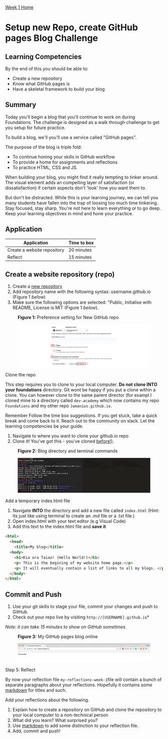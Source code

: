 [Week 1 Home](README.md)

# Setup new Repo, create GitHub pages Blog Challenge

## Learning Competencies
By the end of this you should be able to:

- Create a new repository
- Know what GitHub pages is 
- Have a skeletal framework to build your blog 


## Summary
Today you'll begin a blog that you'll continue to work on during Foundations. The challenge is designed as a walk through challenge to get you setup for future practice.

To build a blog, we'll you'll use a service called "GitHub pages".

The purpose of the blog is triple fold: 
- To continue honing your skills in GitHub workflow  
- To provide a home for assignments and reflections  
- To practice HTML, CSS and JS.  

When building your blog, you might find it really tempting to tinker around. The visual element adds an compelling layer of satisfaction (or dissatisfaction) if certain aspects don't 'look' how you want them to. 

But don't be distracted. While this is your learning journey, we can tell you many students have fallen into the trap of loosing too much time tinkering. Stay focused, stay sharp. You're not here to learn everything or to go deep. Keep your learning objectives in mind and hone your practice. 


## Application

Application | Time to box |
------------|----------|
Create a website repository | 20 minutes 
Reflect | 15 minutes |

## Create a website repository (repo)
1. Create a [new repository](https://github.com/new) 
2. Add repository name with the following syntax: username.github.io  (Figure 1 _below_)  
3. Make sure the following options are selected: "Public, Initialise with README, License is MIT (Figure 1 _below_).  

<figure>
  <figcaption>
    <p><strong>Figure 1:</strong> Preference setting for New GitHub repo</p>
  </figcaption>
  <img src="../images/github_13_new_repo.png" alt="Create new repo"><br>
</figure

## Clone the repo 
This step requires you to clone to your local computer. __Do not clone INTO your foundations__ directory. Git wont be happy if you put a clone within a clone. You can however clone to the same parent director (for exampl I cloned mine to a directory called `dev-academy` which now contains my repo `Foundations` and my other repo `Jamanius.github.io`. 

Remember Follow the time box suggestions. If you get stuck, take a quick break and come back to it. Reach out to the community on slack. Let the learning competencies be your guide.

1. Navigate to where you want to clone your github.io repo
2. Clone it! You've got this - you've cloned [before!)](git-github-challenge.md#step-3-cloning). 

<figure>
  <figcaption>
    <p><strong>Figure 2:</strong> Blog directory and terminal commands</p>
  </figcaption>
  <img src="../images/Github_14_blog_directory.png" alt="blog directory"><br>
</figure

## Add a temporary index.html file 
1. Navigate __INTO__ the directory and add a new file called `index.html` (Hint: Its just like using terminal to create an .md file or a .txt file.)
2. Open index.html with your text editor (e.g Visual Code) 
3. Add this text to the index.html file and __save it__

```html
<html>
  <head>
    <title>My blog</title>
  <body>
    <h1>Kia ora Taiao! (Hello World!)</h1> 
    <p> This is the begining of my website home page.</p>
    <p> It will eventually contain a list of links to all my blogs. </p>
  </body>
</html>

``` 
## Commit and Push 
1. Use your git skills to stage your file, commit your changes and push to GitHub. 
2. Check out your repo live by visiting `http://[USERNAME].github.io`* 

_Note: it can take 15 minutes to show on GitHub sometimes_


<figure>
  <figcaption>
    <p><strong>Figure 3:</strong> My GitHub pages blog online</p>
  </figcaption>
  <img src="../images/github_15_blog_index.png" alt="blog online"><br>
</figure



## Step 5: Reflect
By now your reflection file `my-reflections-week-1`file will contain a bunch of separate paragraphs about your reflections. Hopefully it contains some [markdown](https://github.com/adam-p/markdown-here/wiki/Markdown-Cheatsheet) for titles and such. 

Add your reflections about the following. 

1. Explain how to create a repository on GitHub and clone the repository to your local computer to a non-technical person
2. What did you learn? What surprised you? 
3. Use [markdown](https://github.com/adam-p/markdown-here/wiki/Markdown-Cheatsheet) to add some distinction to your reflection file.
4. Add, commit and push! 



